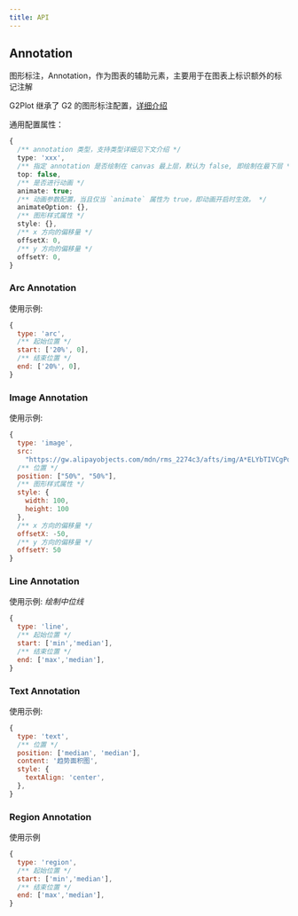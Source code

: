 ```yaml
---
title: API
---
```


## Annotation

图形标注，Annotation，作为图表的辅助元素，主要用于在图表上标识额外的标记注解

G2Plot 继承了 G2 的图形标注配置，[详细介绍](https://g2.antv.vision/en/docs/manual/tutorial/annotation)

通用配置属性：

```ts
{
  /** annotation 类型，支持类型详细见下文介绍 */
  type: 'xxx',
  /** 指定 annotation 是否绘制在 canvas 最上层，默认为 false, 即绘制在最下层 */
  top: false,
  /** 是否进行动画 */
  animate: true;
  /** 动画参数配置，当且仅当 `animate` 属性为 true，即动画开启时生效。 */
  animateOption: {},
  /** 图形样式属性 */
  style: {},
  /** x 方向的偏移量 */
  offsetX: 0,
  /** y 方向的偏移量 */
  offsetY: 0,
}
```

### Arc Annotation

使用示例:

```javascript
{
  type: 'arc',
  /** 起始位置 */
  start: ['20%', 0],
  /** 结束位置 */
  end: ['20%', 0],
}
```

### Image Annotation

使用示例:

```javascript
{
  type: 'image',
  src:
    "https://gw.alipayobjects.com/mdn/rms_2274c3/afts/img/A*ELYbTIVCgPoAAAAAAAAAAABkARQnAQ",
  /** 位置 */
  position: ["50%", "50%"],
  /** 图形样式属性 */
  style: {
    width: 100,
    height: 100
  },
  /** x 方向的偏移量 */
  offsetX: -50,
  /** y 方向的偏移量 */
  offsetY: 50
}
```

### Line Annotation

使用示例: _绘制中位线_

```javascript
{
  type: 'line',
  /** 起始位置 */
  start: ['min','median'],
  /** 结束位置 */
  end: ['max','median'],
}
```

### Text Annotation

使用示例:

```javascript
{
  type: 'text',
  /** 位置 */
  position: ['median', 'median'],
  content: '趋势面积图',
  style: {
    textAlign: 'center',
  },
}
```

### Region Annotation

使用示例

```javascript
{
  type: 'region',
  /** 起始位置 */
  start: ['min','median'],
  /** 结束位置 */
  end: ['max','median'],
}
```
